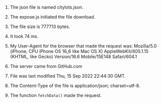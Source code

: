 1. The json file is named citylots.json.

2. The expose.js initiated the file download.

3. The file size is 777713 bytes. 

4. It took 74 ms.

5. My User-Agent for the browser that made the request was: Mozilla/5.0 (iPhone; CPU iPhone OS 16_6 like Mac OS X) AppleWebKit/605.1.15 (KHTML, like Gecko) Version/16.6 Mobile/15E148 Safari/604.1

6. The server came from GitHub.com

7. File was last modified Thu, 15 Sep 2022 22:44:30 GMT.

8. The Content-Type of the file is application/json; charset=utf-8.

9. The function ```fetchData()``` made the request. 
